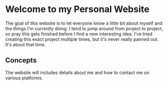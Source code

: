 # Welcome to my Personal Website

The goal of this website is to let everyone know a little bit about myself and the things I'm currently doing. 
I tend to jump around from project to project, so pray this gets finished before I find a new interesting idea.
I've tried creating this exact project multiple times, but it's never really panned out. It's about that time. 

## Concepts

The website will includes details about me and how to contact me on various platforms. 